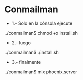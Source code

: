 # Conmailman

* 1.- Solo en la cónsola ejecute

../conmailman$ chmod +x install.sh

* 2.- luego 

../conmailman$ ./install.sh

* 3.- finalmente

../conmailman$ mix phoenix.server

